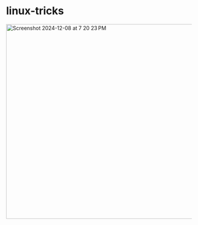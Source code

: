 # linux-tricks

<img width="526" alt="Screenshot 2024-12-08 at 7 20 23 PM" src="https://github.com/user-attachments/assets/4ce4e8b1-840d-4dd9-884e-6c6814e211bb">
